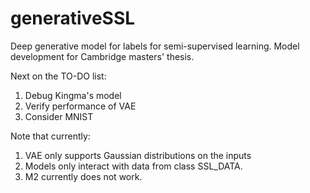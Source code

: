 # generativeSSL
Deep generative model for labels for semi-supervised learning.
Model development for Cambridge masters' thesis.

Next on the TO-DO list:
1. Debug Kingma's model
2. Verify performance of VAE
3. Consider MNIST

Note that currently:
1. VAE only supports Gaussian distributions on the inputs
2. Models only interact with data from class SSL_DATA.
3. M2 currently does not work.
